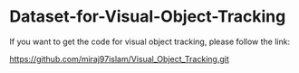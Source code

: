 # Dataset-for-Visual-Object-Tracking

If you want to get the code for visual object tracking, please follow the link:

https://github.com/miraj97islam/Visual_Object_Tracking.git
